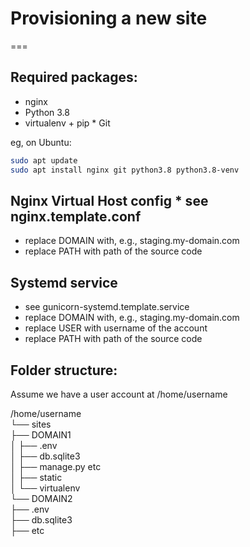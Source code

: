 # Provisioning a new site
===

## Required packages:
* nginx
* Python 3.8
* virtualenv + pip * Git

eg, on Ubuntu:  
```bash
sudo apt update
sudo apt install nginx git python3.8 python3.8-venv
```

## Nginx Virtual Host config * see nginx.template.conf
* replace DOMAIN with, e.g., staging.my-domain.com
* replace PATH with path of the source code

## Systemd service
* see gunicorn-systemd.template.service
* replace DOMAIN with, e.g., staging.my-domain.com
* replace USER with username of the account
* replace PATH with path of the source code

## Folder structure:

Assume we have a user account at /home/username

/home/username  
└── sites  
    ├── DOMAIN1  
    │   ├── .env  
    │   ├── db.sqlite3  
    │   ├── manage.py etc  
    │   ├── static  
    │   └── virtualenv  
    └── DOMAIN2  
        ├── .env  
        ├── db.sqlite3  
        ├── etc  

